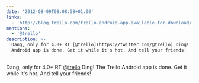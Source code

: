 ```yaml
---
date: '2012-08-09T08:08:58+01:00'
links:
  - 'http://blog.trello.com/trello-android-app-available-for-download/'
mentions:
  - '@trello'
description: >-
  Dang, only for 4.0+ RT [@trello](https://twitter.com/@trello) Ding! The Trello
  Android app is done. Get it while it's hot. And tell your friends!
---
```

Dang, only for 4.0+ RT [@trello](https://twitter.com/@trello) Ding! The Trello Android app is done. Get it while it's hot. And tell your friends! 
